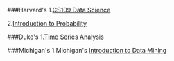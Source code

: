 
###Harvard's 
 1.[CS109 Data Science](http://cs109.github.io/2014/)
 
 2.[Introduction to Probability](http://projects.iq.harvard.edu/stat110)
 
###Duke's 
 1.[Time Series Analysis](http://people.duke.edu/~rnau/411arim.htm)
 
###Michigan's
 1.Michigan's [Introduction to Data Mining](http://www-users.cs.umn.edu/~kumar/dmbook/index.php)
